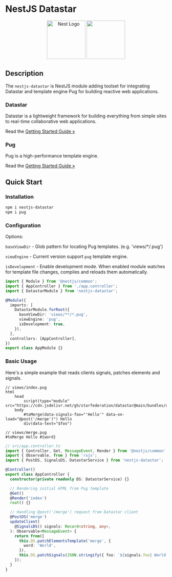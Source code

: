 # NestJS Datastar

<p align="center" font-size="200px">
<img src="https://nestjs.com/img/logo-small.svg" width="120" alt="Nest Logo" />
<img width="120" height="120" src="https://data-star.dev/static/images/rocket-512x512.png">
</p>

## Description

The `nestjs-datastar` is NestJS module adding toolset for integrating Datastar and template engine Pug for building reactive web applications.

### Datastar

Datastar is a lightweight framework for building everything from simple sites to real-time collaborative web applications.

Read the [Getting Started Guide »](https://data-star.dev/guide/getting_started)

### Pug

Pug is a high-performance template engine.

Read the [Getting Started Guide »](https://pugjs.org/api/getting-started.html)

## Quick Start

### Installation

```bash
npm i nestjs-datastar
npm i pug
```

### Configuration

Options:

`baseViewDir` - Glob pattern for locating Pug templates. (e.g. 'views/\*_/_.pug')

`viewEngine` - Current version support `pug` template engine.

`isDevelopment` - Enable development mode. When enabled module watches for template file changes, compiles and reloads them automatically.

```typescript
import { Module } from '@nestjs/common';
import { AppController } from './app.controller';
import { DatastarModule } from 'nestjs-datastar';

@Module({
  imports: [
    DatastarModule.forRoot({
      baseViewDir: 'views/**/*.pug',
      viewEngine: 'pug',
      isDevelopment: true,
    }),
  ],
  controllers: [AppController],
})
export class AppModule {}
```

### Basic Usage

Here's a simple example that reads clients signals, patches elements and signals.

```pug
// views/index.pug
html
    head
        script(type="module" src="https://cdn.jsdelivr.net/gh/starfederation/datastar@main/bundles/datastar.js")
    body
        #toMerge(data-signals-foo="'Hello'" data-on-load="@post('/merge')") Hello
        div(data-text="$foo")
```

```pug
// views/merge.pug
#toMerge Hello #{word}
```

```typescript
// src/app.controller.ts
import { Controller, Get, MessageEvent, Render } from '@nestjs/common';
import { Observable, from } from 'rxjs';
import { PostDS, SignalsDS, DatastarService } from 'nestjs-datastar';

@Controller()
export class AppController {
  constructor(private readonly DS: DatastarService) {}

  // Rendering initial HTML from Pug template
  @Get()
  @Render('index')
  root() {}

  // Handling @post('/merge') request from Datastar client
  @PostDS('merge')
  updateClient(
    @SignalsDS() signals: Record<string, any>,
  ): Observable<MessageEvent> {
    return from([
      this.DS.patchElementsTemplate('merge', {
        word: 'World',
      }),
      this.DS.patchSignals(JSON.stringify({ foo: `${signals.foo} World` })),
    ]);
  }
}
```
